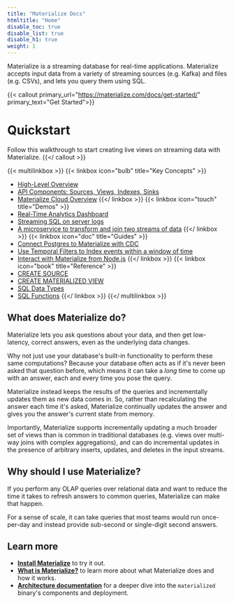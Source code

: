 ```yaml
---
title: "Materialize Docs"
htmltitle: "Home"
disable_toc: true
disable_list: true
disable_h1: true
weight: 1
---
```


Materialize is a streaming database for real-time applications. Materialize
accepts input data from a variety of streaming sources (e.g. Kafka) and files
(e.g. CSVs), and lets you query them using SQL.

{{< callout primary_url="https://materialize.com/docs/get-started/" primary_text="Get Started">}}
  # Quickstart

  Follow this walkthrough to start creating live views on streaming data with Materialize.
{{</ callout >}}

{{< multilinkbox >}}
{{< linkbox icon="bulb" title="Key Concepts" >}}
- [High-Level Overview](/overview/what-is-materialize)
- [API Components: Sources, Views, Indexes, Sinks](/overview/api-components)
- [Materialize Cloud Overview](/cloud/what-is-materialize-cloud)
{{</ linkbox >}}
{{< linkbox icon="touch" title="Demos" >}}
- [Real-Time Analytics Dashboard](/demos/business-intelligence)
- [Streaming SQL on server logs](/demos/log-parsing)
- [A microservice to transform and join two streams of data](/demos/microservice)
{{</ linkbox >}}
{{< linkbox icon="doc" title="Guides" >}}
- [Connect Postgres to Materialize with CDC](/guides/cdc-postgres/)
- [Use Temporal Filters to Index events within a window of time](/guides/temporal-filters/)
- [Interact with Materialize from Node.js](/guides/node-js/)
{{</ linkbox >}}
{{< linkbox icon="book" title="Reference" >}}
- [CREATE SOURCE](/sql/create-source)
- [CREATE MATERIALIZED VIEW](/sql/create-materialized-view)
- [SQL Data Types](/sql/types)
- [SQL Functions](/sql/functions)
{{</ linkbox >}}
{{</ multilinkbox >}}

## What does Materialize do?

Materialize lets you ask questions about your data, and then get low-latency,
correct answers, even as the underlying data changes.

Why not just use your database's built-in functionality to perform these same
computations? Because your database often acts as if it's never been asked that
question before, which means it can take a _long_ time to come up with an
answer, each and every time you pose the query.

Materialize instead keeps the results of the queries and incrementally updates
them as new data comes in. So, rather than recalculating the answer each time
it's asked, Materialize continually updates the answer and gives you the
answer's current state from memory.

Importantly, Materialize supports incrementally updating a much broader set of
views than is common in traditional databases (e.g. views over multi-way joins
with complex aggregations), and can do incremental updates in the presence of
arbitrary inserts, updates, and deletes in the input streams.

## Why should I use Materialize?

If you perform any OLAP queries over relational data and want to reduce the time
it takes to refresh answers to common queries, Materialize can make that happen.

For a sense of scale, it can take queries that most teams would run once-per-day
and instead provide sub-second or single-digit second answers.

## Learn more

- [**Install Materialize**](./install) to try it out.
- [**What is Materialize?**](./overview/what-is-materialize) to learn more about what Materialize does and how it works.
- [**Architecture documentation**](./overview/architecture) for a deeper dive into the `materialized` binary's components and deployment.
